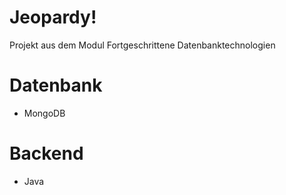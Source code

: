 # Jeopardy!
Projekt aus dem Modul Fortgeschrittene Datenbanktechnologien

# Datenbank
 - MongoDB
 
 
# Backend 
 - Java 
